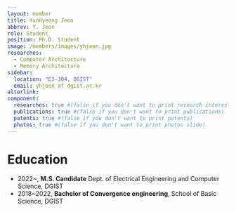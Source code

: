 ```yaml
---
layout: member
title: YunHyeong Jeon
abbrev: Y. Jeon
role: Student
position: Ph.D. Student
image: /members/images/yhjeon.jpg
researches:
  - Computer Architecture
  - Memory Architecture
sidebar:
  location: "E3-304, DGIST"
  email: yhjeon at dgist.ac.kr
alterlink: 
component:
  researches: true #(false if you don't want to print research interest)
  publications: true #(false if you don't want to print publications)
  patents: true #(false if you don't want to print patents)
  photos: true #(false if you don't want to print photos slide)
---
```


# Education
* 2022~, **M.S. Candidate** Dept. of Electrical Engineering and Computer Science, DGIST
* 2018~2022, **Bachelor of Convergence engineering**, School of Basic Science, DGIST